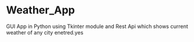 # Weather_App
GUI App in Python using Tkinter module and Rest Api which shows current weather of any city enetred.yes
